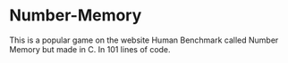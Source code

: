 # Number-Memory
This is a popular game on the website Human Benchmark called Number Memory but made in C.
In 101 lines of code.
